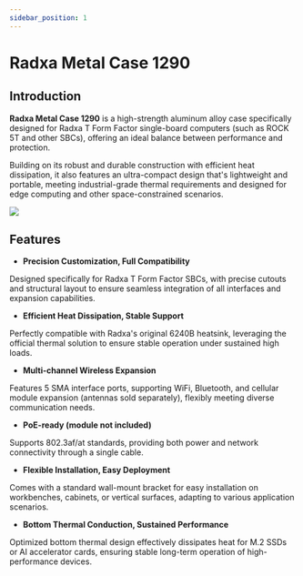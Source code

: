 ```yaml
---
sidebar_position: 1
---
```


# Radxa Metal Case 1290

## Introduction

**Radxa Metal Case 1290** is a high-strength aluminum alloy case specifically designed for Radxa T Form Factor single-board computers (such as ROCK 5T and other SBCs), offering an ideal balance between performance and protection.

Building on its robust and durable construction with efficient heat dissipation, it also features an ultra-compact design that's lightweight and portable, meeting industrial-grade thermal requirements and designed for edge computing and other space-constrained scenarios.

<div style={{textAlign: 'center'}}>
    <img src="/en/img/accessories/metal-case-1290/metal-case-1290.webp" style={{width: '60%', maxWidth: '1200px'}} />
</div>

## Features

- **Precision Customization, Full Compatibility**

Designed specifically for Radxa T Form Factor SBCs, with precise cutouts and structural layout to ensure seamless integration of all interfaces and expansion capabilities.

- **Efficient Heat Dissipation, Stable Support**

Perfectly compatible with Radxa's original 6240B heatsink, leveraging the official thermal solution to ensure stable operation under sustained high loads.

- **Multi-channel Wireless Expansion**

Features 5 SMA interface ports, supporting WiFi, Bluetooth, and cellular module expansion (antennas sold separately), flexibly meeting diverse communication needs.

- **PoE-ready (module not included)**

Supports 802.3af/at standards, providing both power and network connectivity through a single cable.

- **Flexible Installation, Easy Deployment**

Comes with a standard wall-mount bracket for easy installation on workbenches, cabinets, or vertical surfaces, adapting to various application scenarios.

- **Bottom Thermal Conduction, Sustained Performance**

Optimized bottom thermal design effectively dissipates heat for M.2 SSDs or AI accelerator cards, ensuring stable long-term operation of high-performance devices.
